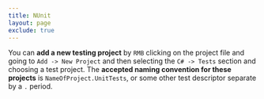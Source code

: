 ```yaml
---
title: NUnit
layout: page
exclude: true
---
```


You can **add a new testing project** by `RMB` clicking on the project file and going to `Add -> New Project` and then selecting the `C# -> Tests` section and choosing a test project. The **accepted naming convention for these projects** is `NameOfProject.UnitTests`, or some other test descriptor separate by a `.` period.


<!--stackedit_data:
eyJoaXN0b3J5IjpbLTIwMjA1NTc0MjMsLTE3ODk3NTE5OTldfQ
==
-->